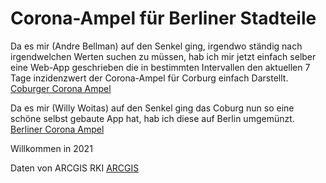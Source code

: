 # Corona-Ampel für Berliner Stadteile

Da es mir (Andre Bellman) auf den Senkel ging, irgendwo ständig nach irgendwelchen Werten suchen zu müssen, 
hab ich mir jetzt einfach selber eine Web-App geschrieben die in bestimmten Intervallen den aktuellen 7 Tage 
inzidenzwert der Corona-Ampel für Corburg einfach Darstellt.
[Coburger Corona Ampel](https://www.corona-ampel-coburg.de/)

Da es mir (Willy Woitas) auf den Senkel ging das Coburg nun so eine schöne selbst gebaute App hat, hab ich diese auf Berlin
umgemünzt.
[Berliner Corona Ampel](https://dutscher.github.io/berlin-corona-ampel/)

Willkommen in 2021

Daten von ARCGIS RKI
[ARCGIS](https://experience.arcgis.com/experience/478220a4c454480e823b17327b2bf1d4)
